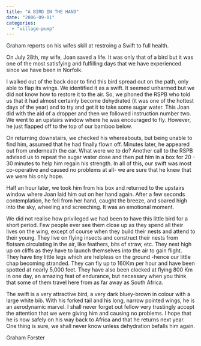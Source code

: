 ```yaml
---
title: "A BIRD IN THE HAND"
date: "2006-09-01"
categories: 
  - "village-pump"
---
```


Graham reports on his wifes skill at restroing a Swift to full health.

On July 28th, my wife, Joan saved a life. It was only that of a bird but it was one of the most satisfying and fulfilling days that we have experienced since we have been in Norfolk.

I walked out of the back door to find this bird spread out on the path, only able to flap its wings. We identified it as a swift. It seemed unharmed but we did not know how to restore it to the air. So, we phoned the RSPB who told us that it had almost certainly become dehydrated (it was one of the hottest days of the year) and to try and get it to take some sugar water. This Joan did with the aid of a dropper and then we followed instruction number two. We went to an upstairs window where he was encouraged to fly. However, he just flapped off to the top of our bamboo below.

On returning downstairs, we checked his whereabouts, but being unable to find him, assumed that he had finally flown off. Minutes later, he appeared out from underneath the car. What were we to do? Another call to the RSPB advised us to repeat the sugar water dose and then put him in a box for 20 - 30 minutes to help him regain his strength. In all of this, our swift was most co-operative and caused no problems at all- we are sure that he knew that we were his only hope.

Half an hour later, we took him from his box and returned to the upstairs window where Joan laid him out on her hand again. After a few seconds contemplation, he fell from her hand, caught the breeze, and soared high into the sky, wheeling and screeching. It was an emotional moment.

We did not realise how privileged we had been to have this little bird for a short period. Few people ever see them close up as they spend all their lives on the wing, except of course when they build their nests and attend to their young. They live on flying insects and construct their nests from flotsam circulating in the air, like feathers, bits of straw, etc. They nest high up on cliffs as they have to launch themselves into the air to gain flight. They have tiny little legs which are helpless on the ground -hence our little chap becoming stranded. They can fly up to 160Km per hour and have been spotted at nearly 5,000 feet. They have also been clocked at flying 800 Km in one day, an amazing feat of endurance, but necessary when you think that some of them travel here from as far away as South Africa.

The swift is a very attractive bird, a very dark bluey-brown in colour with a large white bib. With his forked tail and his long, narrow pointed wings, he is an aerodynamic marvel. I shall never forget out fellow very trustingly accept the attention that we were giving him and causing no problems. I hope that he is now safely on his way back to Africa and that he returns next year. One thing is sure, we shall never know unless dehydration befalls him again.

Graham Forster
